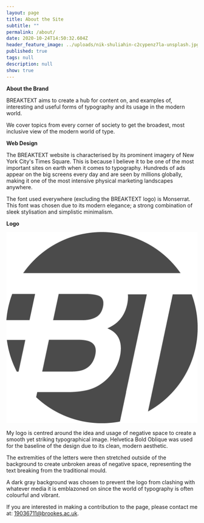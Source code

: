 ```yaml
---
layout: page
title: About the Site
subtitle: ""
permalink: /about/
date: 2020-10-24T14:50:32.604Z
header_feature_image: ../uploads/nik-shuliahin-c2cypenz7la-unsplash.jpg
published: true
tags: null
description: null
show: true
---
```

**About the Brand**

BREAKTEXT aims to create a hub for content on, and examples of, interesting and useful forms of typography and its usage in the modern world. 

We cover topics from every corner of society to get the broadest, most inclusive view of the modern world of type. 

**Web Design**

The BREAKTEXT website is characterised by its prominent imagery of New York City's Times Square. This is because I believe it to be one of the most important sites on earth when it comes to typography. Hundreds of ads appear on the big screens every day and are seen by millions globally, making it one of the most intensive physical marketing landscapes anywhere. 

The font used everywhere (excluding the BREAKTEXT logo) is Monserrat. This font was chosen due to its modern elegance; a strong combination of sleek stylisation and simplistic minimalism. 

**Logo**

![The BREAKTEXT Logo.](../uploads/btfavicon.png "The BREAKTEXT Logo.")

My logo is centred around the idea and usage of negative space to create a smooth yet striking typographical image. Helvetica Bold Oblique was used for the baseline of the design due to its clean, modern aesthetic. 

The extremities of the letters were then stretched outside of the background to create unbroken areas of negative space, representing the text breaking from the traditional mould.

A dark gray background was chosen to prevent the logo from clashing with whatever media it is emblazoned on since the world of typography is often colourful and vibrant. 

If you are interested in making a contribution to the page, please contact me at: 19036711@brookes.ac.uk.